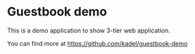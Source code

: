 
# Guestbook demo

This is a demo application to show 3-tier web application.


You can find more at https://github.com/kadel/guestbook-demo